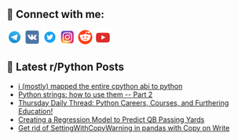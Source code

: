 ## 🔎 Connect with me:
[<img src="https://github.com/bullbesh/bullbesh/blob/main/images/Telegram.png" width="32" height="32" />](https://t.me/bullbesh)
[<img src="https://github.com/bullbesh/bullbesh/blob/main/images/VK.png" width="32" height="32" />](https://vk.com/bullbesh)
[<img src="https://github.com/bullbesh/bullbesh/blob/main/images/Twitter.png" width="32" height="32" />](https://twitter.com/bullbesh1)
[<img src="https://github.com/bullbesh/bullbesh/blob/main/images/Instagram.png" width="32" height="32" />](https://www.instagram.com/bullbesh)
[<img src="https://github.com/bullbesh/bullbesh/blob/main/images/Reddit.png" width="32" height="32" />](https://www.reddit.com/user/bullbesh)
[<img src="https://github.com/bullbesh/bullbesh/blob/main/images/YouTube.png" width="32" height="32" />](https://www.youtube.com/channel/UCtfjRs6uzgq5mfm8S06WTcg)

## 📕 Latest r/Python Posts
<!-- BLOG-POST-LIST:START -->
- [i &lpar;mostly&rpar; mapped the entire cpython abi to python](https://www.reddit.com/r/Python/comments/zsa7oj/i_mostly_mapped_the_entire_cpython_abi_to_python/)
- [Python strings: how to use them -- Part 2](https://www.reddit.com/r/Python/comments/zs8a5j/python_strings_how_to_use_them_part_2/)
- [Thursday Daily Thread: Python Careers, Courses, and Furthering Education!](https://www.reddit.com/r/Python/comments/zs5y8q/thursday_daily_thread_python_careers_courses_and/)
- [Creating a Regression Model to Predict QB Passing Yards](https://www.reddit.com/r/Python/comments/zs54v2/creating_a_regression_model_to_predict_qb_passing/)
- [Get rid of SettingWithCopyWarning in pandas with Copy on Write](https://www.reddit.com/r/Python/comments/zs4kau/get_rid_of_settingwithcopywarning_in_pandas_with/)
<!-- BLOG-POST-LIST:END -->
